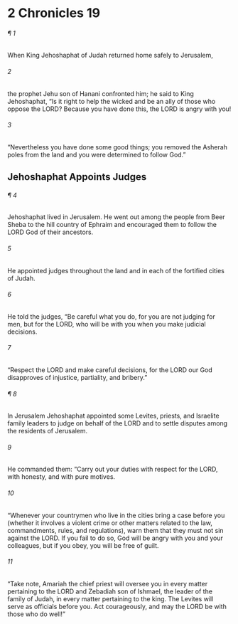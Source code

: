 # 2 Chronicles 19
###### ¶ 1
When King Jehoshaphat of Judah returned home safely to Jerusalem,
###### 2
the prophet Jehu son of Hanani confronted him; he said to King Jehoshaphat, “Is it right to help the wicked and be an ally of those who oppose the LORD? Because you have done this, the LORD is angry with you!
###### 3
“Nevertheless you have done some good things; you removed the Asherah poles from the land and you were determined to follow God.”
## Jehoshaphat Appoints Judges
###### ¶ 4
Jehoshaphat lived in Jerusalem. He went out among the people from Beer Sheba to the hill country of Ephraim and encouraged them to follow the LORD God of their ancestors.
###### 5
He appointed judges throughout the land and in each of the fortified cities of Judah.
###### 6
He told the judges, “Be careful what you do, for you are not judging for men, but for the LORD, who will be with you when you make judicial decisions.
###### 7
“Respect the LORD and make careful decisions, for the LORD our God disapproves of injustice, partiality, and bribery.”
###### ¶ 8
In Jerusalem Jehoshaphat appointed some Levites, priests, and Israelite family leaders to judge on behalf of the LORD and to settle disputes among the residents of Jerusalem.
###### 9
He commanded them: “Carry out your duties with respect for the LORD, with honesty, and with pure motives.
###### 10
“Whenever your countrymen who live in the cities bring a case before you (whether it involves a violent crime or other matters related to the law, commandments, rules, and regulations), warn them that they must not sin against the LORD. If you fail to do so, God will be angry with you and your colleagues, but if you obey, you will be free of guilt.
###### 11
“Take note, Amariah the chief priest will oversee you in every matter pertaining to the LORD and Zebadiah son of Ishmael, the leader of the family of Judah, in every matter pertaining to the king. The Levites will serve as officials before you. Act courageously, and may the LORD be with those who do well!”
